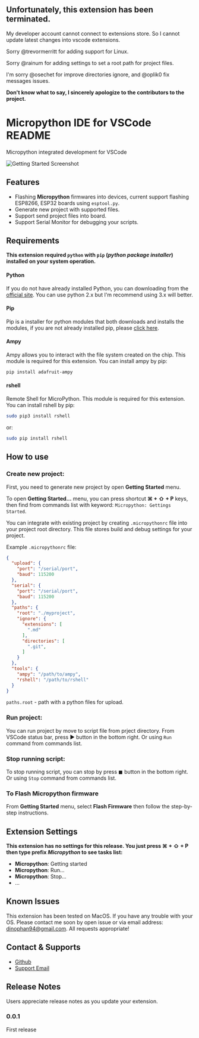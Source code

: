 ## Unfortunately, this extension has been terminated.

My developer account cannot connect to extensions store. So I cannot update latest changes into vscode extensions.

Sorry @trevormerritt for adding support for Linux.

Sorry @rainum for adding settings to set a root path for project files.

I'm sorry @osechet for improve directories ignore, and @oplik0 fix messages issues.

**Don't know what to say, I sincerely apologize to the contributors to the project.**


# Micropython IDE for VSCode README

Micropython integrated development for VSCode

![Getting Started Screenshot](./images/readme/screenshot-getting-started.png)


## Features

- Flashing __Micropython__ firmwares into devices, current support flashing ESP8266, ESP32 boards using `esptool.py`.
- Generate new project with supported files.
- Support send project files into board.
- Support Serial Monitor for debugging your scripts.

## Requirements

**This extension required `python` with `pip` (_python package installer_) installed on your system operation.**

#### Python
If you do not have already installed Python, you can downloading from the [official site](https://www.python.org/downloads/). You can use python 2.x but I'm recommend using 3.x will better.


#### Pip
Pip is a installer for python modules that both downloads and installs the modules, if you are not already installed pip, please [click here](https://pip.pypa.io/en/stable/installing/#do-i-need-to-install-pip).

#### Ampy
Ampy allows you to interact with the file system created on the chip. This module is required for this extension. You can install ampy by pip:

```bash
pip install adafruit-ampy
```

#### rshell
Remote Shell for MicroPython. This module is required for this extension. You can install rshell by pip:

```bash
sudo pip3 install rshell
```
or:

```bash
sudo pip install rshell
```

## How to use


### Create new project:
First, you need to generate new project by open **Getting Started** menu.

To open **Getting Started...** menu, you can press shortcut **⌘ + ⇧ + P** keys, then find from commands list with keyword: `Micropython: Gettings Started`.

You can integrate with existing project by creating `.micropythonrc` file into your project root directory. This file stores build and debug settings for your project.

Example `.micropythonrc` file:

```json
{
  "upload": {
    "port": "/serial/port",
    "baud": 115200
  },
  "serial": {
    "port": "/serial/port",
    "baud": 115200
  },
  "paths": {
    "root": "./myproject",
    "ignore": {
      "extensions": [
        ".md"
      ],
      "directories": [
        ".git",
      ]
    }
  },
  "tools": {
    "ampy": "/path/to/ampy",
    "rshell": "/path/to/rshell"
  }
}
```

`paths.root` - path with a python files for upload.

### Run project:
You can run project by move to script file from prject directory. From VSCode status bar, press ▶ button in the bottom right. Or using `Run` command from commands list.

### Stop running script:
To stop running script, you can stop by press ◼ button in the bottom right. Or using `Stop` command from commands list.

### To Flash Micropython firmware
From **Getting Started** menu, select **Flash Firmware** then follow the step-by-step instructions.


## Extension Settings

**This extension has no settings for this release. You just press ⌘ + ⇧ + P then type prefix _Micropython_ to see tasks list:**

- **Micropython**: Getting started
- **Micropython**: Run...
- **Micropython**: Stop...
- ...



## Known Issues

This extension has been tested on MacOS. If you have any trouble with your OS. Please contact me soon by open issue or via email address: [dinophan94@gmail.com](mailto:dinophan94@gmail.com). All requests appropriate!


## Contact & Supports

- [Github](https://github.com/dphans/micropython-ide-vscode)
- [Support Email](mailto:dinophan94@gmail.com)


## Release Notes

Users appreciate release notes as you update your extension.

### 0.0.1

First release
